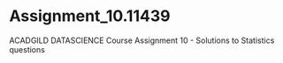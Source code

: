 # Assignment_10.11439
ACADGILD DATASCIENCE Course Assignment 10 - Solutions to Statistics questions
